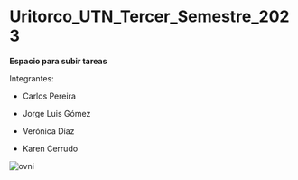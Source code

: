 # Uritorco_UTN_Tercer_Semestre_2023

**Espacio para subir tareas**

Integrantes:
- Carlos Pereira
* Jorge Luis Gómez
+ Verónica Díaz
* Karen Cerrudo

![ovni](https://user-images.githubusercontent.com/103527322/233762848-0aea0b14-7ec1-4f80-a4cb-b1d799885be7.gif)
